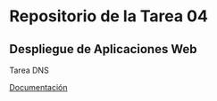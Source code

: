# Repositorio de la Tarea 04
## Despliegue de Aplicaciones Web

Tarea DNS

[Documentación](Documentacion.md)

